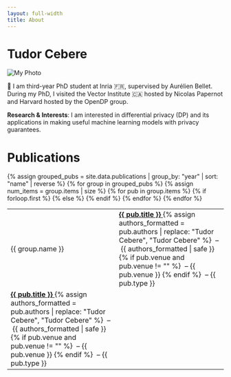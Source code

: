 ```yaml
---
layout: full-width
title: About
---
```

<h1 class="profile-name">Tudor Cebere</h1>

<div class="about-container">
  <div class="profile-photo-container">
    <img src="{{ site.baseurl }}/assets/img/tudor.jpg" alt="My Photo" class="profile-photo">
  </div>
  <div class="profile-text">
    <p>👋 I am third-year PhD student at Inria 🇫🇷, supervised by Aurélien Bellet. During my PhD, I visited the Vector Institute 🇨🇦 hosted by Nicolas Papernot and Harvard hosted by the OpenDP group.</p>
    <p><strong>Research & Interests</strong>: I am interested in differential privacy (DP) and its applications in making useful machine learning models with privacy guarantees.</p>
  </div>
</div>



<h1 class="publications-section-title">Publications</h1>

<!-- Publications timeline will follow below -->
<div class="publications-timeline">
  <table>
    {% assign grouped_pubs = site.data.publications | group_by: "year" | sort: "name" | reverse %}
    {% for group in grouped_pubs %}
      {% assign num_items = group.items | size %}
      {% for pub in group.items %}
        {% if forloop.first %}
          <tr>
            <td class="year-cell" rowspan="{{ num_items }}">{{ group.name }}</td>
            <td class="paper-cell">
              <div class="paper-entry">
                <!-- Paper Title -->
                <a href="{{ pub.link }}" target="_blank" class="paper-title">
                  <strong>{{ pub.title }}</strong>
                </a>
                <!-- Meta information: Authors, Venue (if any), and then Publication Type -->
                {% assign authors_formatted = pub.authors | replace: "Tudor Cebere", "<span class='underline-author'>Tudor Cebere</span>" %}
                <span class="paper-meta">
                  &nbsp;&ndash;&nbsp;{{ authors_formatted | safe }}
                  {% if pub.venue and pub.venue != "" %}
                    &nbsp;&ndash;&nbsp;<span class="venue">{{ pub.venue }}</span>
                  {% endif %}
                  &nbsp;&ndash;&nbsp;<span class="pub-tag {{ pub.type | downcase }}">{{ pub.type }}</span>
                </span>
              </div>
            </td>
          </tr>
        {% else %}
          <tr>
            <td class="paper-cell">
              <div class="paper-entry">
                <a href="{{ pub.link }}" target="_blank" class="paper-title">
                  <strong>{{ pub.title }}</strong>
                </a>
                {% assign authors_formatted = pub.authors | replace: "Tudor Cebere", "<span class='underline-author'>Tudor Cebere</span>" %}
                <span class="paper-meta">
                  &nbsp;&ndash;&nbsp;{{ authors_formatted | safe }}
                  {% if pub.venue and pub.venue != "" %}
                    &nbsp;&ndash;&nbsp;<span class="venue">{{ pub.venue }}</span>
                  {% endif %}
                  &nbsp;&ndash;&nbsp;<span class="pub-tag {{ pub.type | downcase }}">{{ pub.type }}</span>
                </span>
              </div>
            </td>
          </tr>
        {% endif %}
      {% endfor %}
    {% endfor %}
  </table>
</div>


